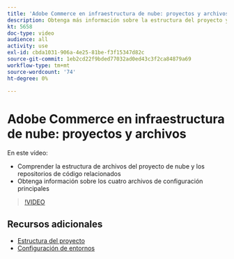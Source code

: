 ```yaml
---
title: 'Adobe Commerce en infraestructura de nube: proyectos y archivos'
description: Obtenga más información sobre la estructura del proyecto y los archivos .yaml. Comprenda la estructura de archivos del proyecto de Cloud y todos los repositorios necesarios.
kt: 5658
doc-type: video
audience: all
activity: use
exl-id: cbda1031-906a-4e25-81be-f3f15347d82c
source-git-commit: 1eb2cd22f9bded77032ad0ed43c3f2ca84879a69
workflow-type: tm+mt
source-wordcount: '74'
ht-degree: 0%

---
```


# Adobe Commerce en infraestructura de nube: proyectos y archivos

En este vídeo:

- Comprender la estructura de archivos del proyecto de nube y los repositorios de código relacionados
- Obtenga información sobre los cuatro archivos de configuración principales

>[!VIDEO](https://video.tv.adobe.com/v/35694?quality=12&learn=on)

## Recursos adicionales

- [Estructura del proyecto](https://devdocs.magento.com/cloud/project/project-start.html)
- [Configuración de entornos](https://devdocs.magento.com/cloud/env/environments.html)
